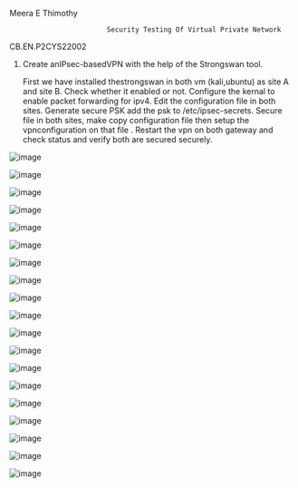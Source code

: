 Meera E Thimothy

                            Security Testing Of Virtual Private Network
                            
CB.EN.P2CYS22002

1. Create anIPsec-basedVPN with the help of the Strongswan tool.

     First we have installed thestrongswan in both vm (kali,ubuntu) as site A and site B. Check whether it enabled or not. Configure the kernal to enable packet
     forwarding for ipv4. Edit the configuration file in both sites. Generate secure PSK add the psk to /etc/ipsec-secrets. Secure file in both sites, make copy
     configuration file then setup the vpnconfiguration on that file . Restart the vpn on both gateway and check status and verify both are secured securely.

![image](https://user-images.githubusercontent.com/57287429/233855665-926c1039-02c1-4c87-84a9-9b3dfbfa81b8.png)

![image](https://user-images.githubusercontent.com/57287429/233855704-3f511cc3-c83b-4c15-928e-a740390e2bc6.png)

![image](https://user-images.githubusercontent.com/57287429/233855738-2eb163b1-fd71-49e8-a313-16d9bd84dafd.png)

![image](https://user-images.githubusercontent.com/57287429/233855769-2ab4d139-1450-4f38-a737-65c45964c485.png)

![image](https://user-images.githubusercontent.com/57287429/233855851-0581f97d-fee9-41c0-9b6b-99b83a30db91.png)

![image](https://user-images.githubusercontent.com/57287429/233855953-85417598-98c6-4bd7-a5b7-162c5f02bd12.png)

![image](https://user-images.githubusercontent.com/57287429/233856007-373b2757-d5e1-4c97-94bf-aeb79444b351.png)

![image](https://user-images.githubusercontent.com/57287429/233856064-19594313-4c4b-4d87-a7de-c0fa2b75926d.png)

![image](https://user-images.githubusercontent.com/57287429/233856099-966bb0a3-565f-459a-a4f5-66fa1a813587.png)

![image](https://user-images.githubusercontent.com/57287429/233856210-0d5de709-da67-48bb-b7f5-7fe8c4b19b7f.png)

![image](https://user-images.githubusercontent.com/57287429/233856284-d040b7df-c8f6-4a64-a63a-b8e3e7cc514c.png)

![image](https://user-images.githubusercontent.com/57287429/233856354-f55007b5-c072-4b79-af0e-33e0d73e4502.png)

![image](https://user-images.githubusercontent.com/57287429/233856429-efe11ff2-eb38-4851-b932-0e7ead88c72e.png)

![image](https://user-images.githubusercontent.com/57287429/233856485-921f1954-c471-46fd-9a9f-2a18f4567d2d.png)

![image](https://user-images.githubusercontent.com/57287429/233856501-caf1d251-a622-4f86-96c9-7719222668f9.png)

![image](https://user-images.githubusercontent.com/57287429/233856537-dcab1e61-190e-49b9-a178-2c5a5e3a5fa3.png)

![image](https://user-images.githubusercontent.com/57287429/233856566-84006634-04bb-4a8a-b5c6-2cee73d96015.png)

![image](https://user-images.githubusercontent.com/57287429/233856692-5e104686-33df-42d4-8674-eef81ac9e59f.png)

![image](https://user-images.githubusercontent.com/57287429/233856627-ead2a3e4-d7d5-4322-9b44-94dc66f30cf2.png)







